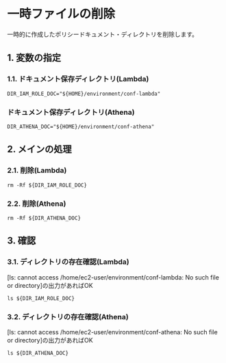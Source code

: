 <!-- omit in toc -->
# 一時ファイルの削除

一時的に作成したポリシードキュメント・ディレクトリを削除します。

## 1. 変数の指定

### 1.1. ドキュメント保存ディレクトリ(Lambda)

    DIR_IAM_ROLE_DOC="${HOME}/environment/conf-lambda"

### ドキュメント保存ディレクトリ(Athena)

    DIR_ATHENA_DOC="${HOME}/environment/conf-athena"

## 2. メインの処理

### 2.1. 削除(Lambda)

    rm -Rf ${DIR_IAM_ROLE_DOC}

### 2.2. 削除(Athena)

    rm -Rf ${DIR_ATHENA_DOC}

## 3. 確認

### 3.1. ディレクトリの存在確認(Lambda)

[ls: cannot access /home/ec2-user/environment/conf-lambda: No such file or directory]の出力があればOK

    ls ${DIR_IAM_ROLE_DOC}

### 3.2. ディレクトリの存在確認(Athena)

[ls: cannot access /home/ec2-user/environment/conf-athena: No such file or directory]の出力があればOK

    ls ${DIR_ATHENA_DOC}
